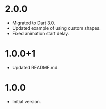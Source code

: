 # 2.0.0

- Migrated to Dart 3.0.
- Updated example of using custom shapes.
- Fixed animation start delay.

# 1.0.0+1

- Updated README.md.

# 1.0.0

- Initial version.
